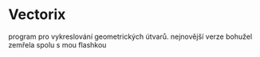 # Vectorix
program pro vykreslování geometrických útvarů.
nejnovější verze bohužel zemřela spolu s mou flashkou
